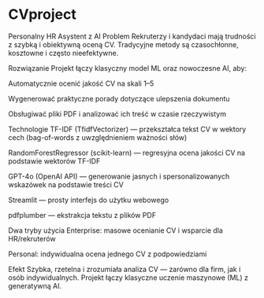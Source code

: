 # CVproject
 Personalny HR Asystent z AI
 Problem
Rekruterzy i kandydaci mają trudności z szybką i obiektywną oceną CV. Tradycyjne metody są czasochłonne, kosztowne i często nieefektywne.

 Rozwiązanie
Projekt łączy klasyczny model ML oraz nowoczesne AI, aby:

 Automatycznie ocenić jakość CV na skali 1–5

 Wygenerować praktyczne porady dotyczące ulepszenia dokumentu

 Obsługiwać pliki PDF i analizować ich treść w czasie rzeczywistym

 Technologie
TF-IDF (TfidfVectorizer) — przekształca tekst CV w wektory cech (bag-of-words z uwzględnieniem ważności słów)

RandomForestRegressor (scikit-learn) — regresyjna ocena jakości CV na podstawie wektorów TF-IDF

GPT-4o (OpenAI API) — generowanie jasnych i spersonalizowanych wskazówek na podstawie treści CV

Streamlit — prosty interfejs do użytku webowego

pdfplumber — ekstrakcja tekstu z plików PDF

 Dwa tryby użycia
Enterprise: masowe ocenianie CV i wsparcie dla HR/rekruterów

Personal: indywidualna ocena jednego CV z podpowiedziami

 Efekt
Szybka, rzetelna i zrozumiała analiza CV — zarówno dla firm, jak i osób indywidualnych. Projekt łączy klasyczne uczenie maszynowe (ML) z generatywną AI.
